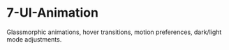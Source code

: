 # 7-UI-Animation

Glassmorphic animations, hover transitions, motion preferences, dark/light mode adjustments.